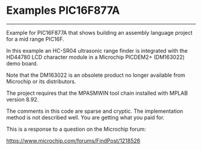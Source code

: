 # Examples PIC16F877A
--------------------

Example for PIC16F877A that shows building an assembly language project for a mid range PIC16F.

In this example an HC-SR04 ultrasonic range finder is integrated with the HD44780 LCD character module in a Microchip PICDEM2+ (DM163022) demo board. 

Note that the DM163022 is an obsolete product no longer available from Microchip or its distributors.

The project requires that the MPASMWIN tool chain installed with MPLAB version 8.92.

The comments in this code are sparse and cryptic. The implementation method is not described well. You are getting what you paid for.

This is a response to a question on the Microchip forum:

https://www.microchip.com/forums/FindPost/1218526

